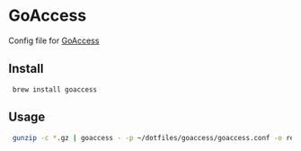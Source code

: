 # GoAccess 

Config file for [GoAccess](https://goaccess.io/)

## Install 
```
 brew install goaccess
```

## Usage 

```zsh
 gunzip -c *.gz | goaccess - -p ~/dotfiles/goaccess/goaccess.conf -o report.html 
```